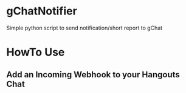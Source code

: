 # gChatNotifier

Simple python script to send notification/short report to gChat

# HowTo Use

## Add an Incoming Webhook to your Hangouts Chat

